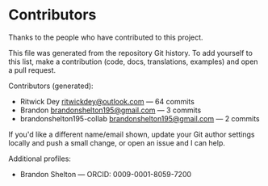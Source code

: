# Contributors

Thanks to the people who have contributed to this project.

This file was generated from the repository Git history. To add yourself to this list, make a contribution (code, docs, translations, examples) and open a pull request.

Contributors (generated):

- Ritwick Dey <ritwickdey@outlook.com> — 64 commits
- Brandon <brandonshelton195@gmail.com> — 3 commits
- brandonshelton195-collab <brandonshelton195@gmail.com> — 2 commits

If you'd like a different name/email shown, update your Git author settings locally and push a small change, or open an issue and I can help.

Additional profiles:

- Brandon Shelton — ORCID: 0009-0001-8059-7200
